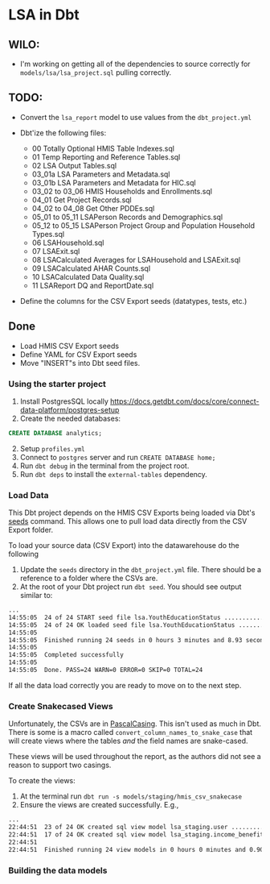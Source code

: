 # LSA in Dbt

## WILO:
* I'm working on getting all of the dependencies to source correctly for `models/lsa/lsa_project.sql` pulling correctly.

## TODO:
- Convert the `lsa_report` model to use values from the `dbt_project.yml`
- Dbt'ize the following files:
    - 00 Totally Optional HMIS Table Indexes.sql
    - 01 Temp Reporting and Reference Tables.sql
    - 02 LSA Output Tables.sql
    - 03_01a LSA Parameters and Metadata.sql
    - 03_01b LSA Parameters and Metadata for HIC.sql
    - 03_02 to 03_06 HMIS Households and Enrollments.sql
    - 04_01 Get Project Records.sql
    - 04_02 to 04_08 Get Other PDDEs.sql
    - 05_01 to 05_11 LSAPerson Records and Demographics.sql
    - 05_12 to 05_15 LSAPerson Project Group and Population Household Types.sql
    - 06 LSAHousehold.sql
    - 07 LSAExit.sql
    - 08 LSACalculated Averages for LSAHousehold and LSAExit.sql
    - 09 LSACalculated AHAR Counts.sql
    - 10 LSACalculated Data Quality.sql
    - 11 LSAReport DQ and ReportDate.sql

- Define the columns for the CSV Export seeds (datatypes, tests, etc.)

## Done
- Load HMIS CSV Export seeds
- Define YAML for CSV Export seeds
- Move "INSERT"s into Dbt seed files.


### Using the starter project
1. Install PostgresSQL locally https://docs.getdbt.com/docs/core/connect-data-platform/postgres-setup
2. Create the needed databases:
```sql
CREATE DATABASE analytics;
```
2. Setup `profiles.yml`
3. Connect to `postgres` server and run `CREATE DATABASE home;`
4. Run `dbt debug` in the terminal from the project root.
5. Run `dbt deps` to install the `external-tables` dependency.

### Load Data
This Dbt project depends on the HMIS CSV Exports being loaded via Dbt's [seeds](https://docs.getdbt.com/docs/build/seeds) command. This allows one to pull load data directly from the CSV Export folder.

To load your source data (CSV Export) into the datawarehouse do the following

1. Update the `seeds` directory in the `dbt_project.yml` file.  There should be a reference to a folder where the CSVs are.
2. At the root of your Dbt project run `dbt seed`.  You should see output similar to:
```sh
...
14:55:05  24 of 24 START seed file lsa.YouthEducationStatus .............................. [RUN]
14:55:05  24 of 24 OK loaded seed file lsa.YouthEducationStatus .......................... [INSERT 0 in 0.03s]
14:55:05  
14:55:05  Finished running 24 seeds in 0 hours 3 minutes and 8.93 seconds (188.93s).
14:55:05  
14:55:05  Completed successfully
14:55:05  
14:55:05  Done. PASS=24 WARN=0 ERROR=0 SKIP=0 TOTAL=24
```
If all the data load correctly you are ready to move on to the next step.

### Create Snakecased Views
Unfortunately, the CSVs are in [PascalCasing](https://en.wikipedia.org/wiki/Camel_case). This isn't used as much in Dbt. There is some is a macro called `convert_column_names_to_snake_case` that will create views where the tables _and_ the field names are snake-cased.

These views will be used throughout the report, as the authors did not see a reason to support two casings.

To create the views:
1. At the terminal run `dbt run -s models/staging/hmis_csv_snakecase`
2. Ensure the views are created successfully. E.g., 
```sh
...
22:44:51  23 of 24 OK created sql view model lsa_staging.user ............................ [CREATE VIEW in 0.11s]
22:44:51  17 of 24 OK created sql view model lsa_staging.income_benefits ................. [CREATE VIEW in 0.14s]
22:44:51  
22:44:51  Finished running 24 view models in 0 hours 0 minutes and 0.90 seconds (0.90s).
```

### Building the data models
